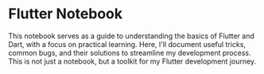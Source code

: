# Flutter Notebook

This notebook serves as a guide to understanding the basics of Flutter and Dart, with a focus on practical learning. Here, I'll document useful tricks, common bugs, and their solutions to streamline my development process. This is not just a notebook, but a toolkit for my Flutter development journey.

````{tableofcontents}
````

